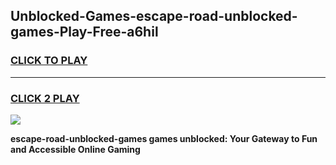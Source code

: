 
## Unblocked-Games-escape-road-unblocked-games-Play-Free-a6hil
<h3>
<a href="https://premium76.site?title=escape-road-unblocked-games&ref=22A">CLICK TO PLAY</a></h3>
<hr>

<h3>
<a href="https://premium76.site?title=escape-road-unblocked-games&ref=22A">CLICK 2 PLAY</a>
  
</h3>

<a href="https://premium76.site?title=escape-road-unblocked-games&ref=22A"><img src="https://clearcache.store/games.png"></a>


**escape-road-unblocked-games games unblocked: Your Gateway to Fun and Accessible Online Gaming**
